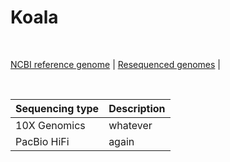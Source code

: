 # **Koala**

<br>

[NCBI reference genome](https://www.ncbi.nlm.nih.gov/assembly/GCF_002099425.1/)  |  [Resequenced genomes](https://www.ncbi.nlm.nih.gov/assembly/GCF_002099425.1/)  | 

<br>

| Sequencing type | Description |
| --- | --- |
| 10X Genomics    | whatever |
| PacBio HiFi |  again |

<br>
